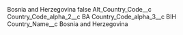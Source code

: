 <?xml version="1.0" encoding="UTF-8"?>
<CustomMetadata xmlns="http://soap.sforce.com/2006/04/metadata" xmlns:xsi="http://www.w3.org/2001/XMLSchema-instance" xmlns:xsd="http://www.w3.org/2001/XMLSchema">
    <label>Bosnia and Herzegovina</label>
    <protected>false</protected>
    <values>
        <field>Alt_Country_Code__c</field>
        <value xsi:nil="true"/>
    </values>
    <values>
        <field>Country_Code_alpha_2__c</field>
        <value xsi:type="xsd:string">BA</value>
    </values>
    <values>
        <field>Country_Code_alpha_3__c</field>
        <value xsi:type="xsd:string">BIH</value>
    </values>
    <values>
        <field>Country_Name__c</field>
        <value xsi:type="xsd:string">Bosnia and Herzegovina</value>
    </values>
</CustomMetadata>

